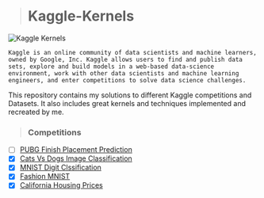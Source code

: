> # Kaggle-Kernels
![Kaggle Kernels](https://upload.wikimedia.org/wikipedia/commons/7/7c/Kaggle_logo.png)

```Kaggle is an online community of data scientists and machine learners, owned by Google, Inc. Kaggle allows users to find and publish data sets, explore and build models in a web-based data-science environment, work with other data scientists and machine learning engineers, and enter competitions to solve data science challenges.```

This repository contains my solutions to different Kaggle competitions and Datasets. It also includes great kernels and techniques implemented and recreated by me. 

> ### Competitions
- [ ] [PUBG Finish Placement Prediction]()
- [x] [Cats Vs Dogs Image Classification](https://github.com/sourcecode369/Kaggle-Kernels/blob/master/Cats_Vs_Dogs.rar)
- [x] [MNIST Digit Clssification](https://github.com/sourcecode369/Kaggle-Kernels/blob/master/Digit_Recognizer_Perfect_100_.ipynb)
- [x] [Fashion MNIST](https://github.com/sourcecode369/Kaggle-Kernels/blob/master/Fashion_MNIST_using_Simple_DNN.ipynb)
- [x] [California Housing Prices](https://github.com/sourcecode369/Kaggle-Kernels/blob/master/California_Housing_Prices.ipynb)
